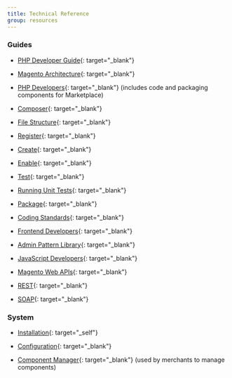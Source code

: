 ```yaml
---
title: Technical Reference
group: resources
---
```



### Guides

- [PHP Developer Guide][1]{: target="_blank"}

- [Magento Architecture][2]{: target="_blank"}

- [PHP Developers][3]{: target="_blank"} (includes code and packaging components for Marketplace)

- [Composer][4]{: target="_blank"}

- [File Structure][5]{: target="_blank"}

- [Register][6]{: target="_blank"}

- [Create][7]{: target="_blank"}

- [Enable][8]{: target="_blank"}

- [Test][9]{: target="_blank"}

- [Running Unit Tests][10]{: target="_blank"}

- [Package][11]{: target="_blank"}

- [Coding Standards][12]{: target="_blank"}

- [Frontend Developers][13]{: target="_blank"}

- [Admin Pattern Library][14]{: target="_blank"}

- [JavaScript Developers][15]{: target="_blank"}

- [Magento Web APIs][16]{: target="_blank"}

- [REST][17]{: target="_blank"}

- [SOAP][18]{: target="_blank"}

### System

- [Installation][19]{: target="_self"}

- [Configuration][20]{: target="_blank"}

- [Component Manager][21]{: target="_blank"} (used by merchants to manage components)

[1]: http://devdocs.magento.com/guides/v2.3/mktpl-quickstart/bk-marketplace-qs.html
[2]: http://devdocs.magento.com/guides/v2.3/architecture/bk-architecture.html
[3]: http://devdocs.magento.com/guides/v2.3/extension-dev-guide/bk-extension-dev-guide.html
[4]: http://devdocs.magento.com/guides/v2.3/extension-dev-guide/composer-integration.html
[5]: http://devdocs.magento.com/guides/v2.3/extension-dev-guide/module-file-structure.html
[6]: http://devdocs.magento.com/guides/v2.3/extension-dev-guide/component-registration.html
[7]: http://devdocs.magento.com/guides/v2.3/extension-dev-guide/create_module.html
[8]: http://devdocs.magento.com/guides/v2.3/extension-dev-guide/enable-module.html
[9]: https://devdocs.magento.com/guides/v2.2/extension-dev-guide/validate/test-module.html
[10]: http://devdocs.magento.com/guides/v2.3/test/unit/unit_test_execution.html
[11]: http://devdocs.magento.com/guides/v2.3/extension-dev-guide/package_module.html
[12]: http://devdocs.magento.com/guides/v2.3/coding-standards/bk-coding-standards.html
[13]: http://devdocs.magento.com/guides/v2.3/frontend-dev-guide/bk-frontend-dev-guide.html
[14]: http://devdocs.magento.com/guides/v2.3/pattern-library/bk-pattern.html
[15]: http://devdocs.magento.com/guides/v2.3/javascript-dev-guide/bk-javascript-dev-guide.html
[16]: http://devdocs.magento.com/guides/v2.3/get-started/bk-get-started-api.html
[17]: http://devdocs.magento.com/guides/v2.3/get-started/rest_front.html
[18]: http://devdocs.magento.com/guides/v2.3/get-started/soap/soap-front.html
[19]: http://devdocs.magento.com/guides/v2.3/install-gde/bk-install-guide.html
[20]: http://devdocs.magento.com/guides/v2.3/config-guide/bk-config-guide.html
[21]: http://devdocs.magento.com/guides/v2.3/comp-mgr/bk-compman-upgrade-guide.html
